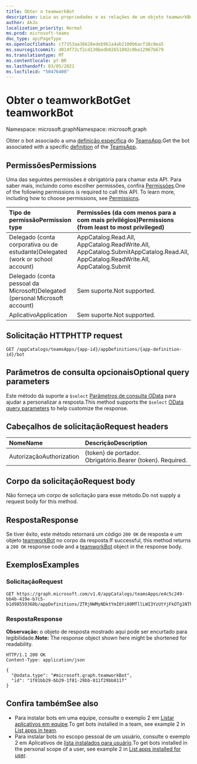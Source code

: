 ```yaml
---
title: Obter o teamworkBot
description: Leia as propriedades e as relações de um objeto teamworkBot.
author: AkJo
localization_priority: Normal
ms.prod: microsoft-teams
doc_type: apiPageType
ms.openlocfilehash: c77153aa36628edeb9b1a4ab2100b6acf38c0ea5
ms.sourcegitcommit: d014f72cf2cd130bedb02651092c0be12967b679
ms.translationtype: MT
ms.contentlocale: pt-BR
ms.lasthandoff: 03/05/2021
ms.locfileid: "50476400"
---
```

# <a name="get-teamworkbot"></a><span data-ttu-id="f83d6-103">Obter o teamworkBot</span><span class="sxs-lookup"><span data-stu-id="f83d6-103">Get teamworkBot</span></span>

<span data-ttu-id="f83d6-104">Namespace: microsoft.graph</span><span class="sxs-lookup"><span data-stu-id="f83d6-104">Namespace: microsoft.graph</span></span>

<span data-ttu-id="f83d6-105">Obter o bot associado a uma [definição específica](../resources/teamsappdefinition.md) do  [TeamsApp](../resources/teamsapp.md).</span><span class="sxs-lookup"><span data-stu-id="f83d6-105">Get the bot associated with a specific [definition](../resources/teamsappdefinition.md) of the  [TeamsApp](../resources/teamsapp.md).</span></span>

## <a name="permissions"></a><span data-ttu-id="f83d6-106">Permissões</span><span class="sxs-lookup"><span data-stu-id="f83d6-106">Permissions</span></span>
<span data-ttu-id="f83d6-p101">Uma das seguintes permissões é obrigatória para chamar esta API. Para saber mais, incluindo como escolher permissões, confira [Permissões](/graph/permissions-reference).</span><span class="sxs-lookup"><span data-stu-id="f83d6-p101">One of the following permissions is required to call this API. To learn more, including how to choose permissions, see [Permissions](/graph/permissions-reference).</span></span>

|<span data-ttu-id="f83d6-109">Tipo de permissão</span><span class="sxs-lookup"><span data-stu-id="f83d6-109">Permission type</span></span>|<span data-ttu-id="f83d6-110">Permissões (da com menos para a com mais privilégios)</span><span class="sxs-lookup"><span data-stu-id="f83d6-110">Permissions (from least to most privileged)</span></span>|
|:---|:---|
|<span data-ttu-id="f83d6-111">Delegado (conta corporativa ou de estudante)</span><span class="sxs-lookup"><span data-stu-id="f83d6-111">Delegated (work or school account)</span></span>| <span data-ttu-id="f83d6-112">AppCatalog.Read.All, AppCatalog.ReadWrite.All, AppCatalog.Submit</span><span class="sxs-lookup"><span data-stu-id="f83d6-112">AppCatalog.Read.All, AppCatalog.ReadWrite.All, AppCatalog.Submit</span></span> |
|<span data-ttu-id="f83d6-113">Delegado (conta pessoal da Microsoft)</span><span class="sxs-lookup"><span data-stu-id="f83d6-113">Delegated (personal Microsoft account)</span></span>| <span data-ttu-id="f83d6-114">Sem suporte.</span><span class="sxs-lookup"><span data-stu-id="f83d6-114">Not supported.</span></span> |
|<span data-ttu-id="f83d6-115">Aplicativo</span><span class="sxs-lookup"><span data-stu-id="f83d6-115">Application</span></span>| <span data-ttu-id="f83d6-116">Sem suporte.</span><span class="sxs-lookup"><span data-stu-id="f83d6-116">Not supported.</span></span>|

## <a name="http-request"></a><span data-ttu-id="f83d6-117">Solicitação HTTP</span><span class="sxs-lookup"><span data-stu-id="f83d6-117">HTTP request</span></span>

<!-- {
  "blockType": "ignored"
}
-->
``` http
GET /appCatalogs/teamsApps/{app-id}/appDefinitions/{app-definition-id}/bot
```

## <a name="optional-query-parameters"></a><span data-ttu-id="f83d6-118">Parâmetros de consulta opcionais</span><span class="sxs-lookup"><span data-stu-id="f83d6-118">Optional query parameters</span></span>
<span data-ttu-id="f83d6-119">Este método dá suporte a `$select` [Parâmetros de consulta OData](/graph/query-parameter) para ajudar a personalizar a resposta.</span><span class="sxs-lookup"><span data-stu-id="f83d6-119">This method supports the `$select` [OData query parameters](/graph/query-parameter) to help customize the response.</span></span>

## <a name="request-headers"></a><span data-ttu-id="f83d6-120">Cabeçalhos de solicitação</span><span class="sxs-lookup"><span data-stu-id="f83d6-120">Request headers</span></span>
|<span data-ttu-id="f83d6-121">Nome</span><span class="sxs-lookup"><span data-stu-id="f83d6-121">Name</span></span>|<span data-ttu-id="f83d6-122">Descrição</span><span class="sxs-lookup"><span data-stu-id="f83d6-122">Description</span></span>|
|:---|:---|
|<span data-ttu-id="f83d6-123">Autorização</span><span class="sxs-lookup"><span data-stu-id="f83d6-123">Authorization</span></span>|<span data-ttu-id="f83d6-p102">{token} de portador. Obrigatório.</span><span class="sxs-lookup"><span data-stu-id="f83d6-p102">Bearer {token}. Required.</span></span>|

## <a name="request-body"></a><span data-ttu-id="f83d6-126">Corpo da solicitação</span><span class="sxs-lookup"><span data-stu-id="f83d6-126">Request body</span></span>
<span data-ttu-id="f83d6-127">Não forneça um corpo de solicitação para esse método.</span><span class="sxs-lookup"><span data-stu-id="f83d6-127">Do not supply a request body for this method.</span></span>

## <a name="response"></a><span data-ttu-id="f83d6-128">Resposta</span><span class="sxs-lookup"><span data-stu-id="f83d6-128">Response</span></span>

<span data-ttu-id="f83d6-129">Se tiver êxito, este método retornará um código `200 OK` de resposta e um objeto [teamworkBot](../resources/teamworkbot.md) no corpo da resposta.</span><span class="sxs-lookup"><span data-stu-id="f83d6-129">If successful, this method returns a `200 OK` response code and a [teamworkBot](../resources/teamworkbot.md) object in the response body.</span></span>

## <a name="examples"></a><span data-ttu-id="f83d6-130">Exemplos</span><span class="sxs-lookup"><span data-stu-id="f83d6-130">Examples</span></span>

### <a name="request"></a><span data-ttu-id="f83d6-131">Solicitação</span><span class="sxs-lookup"><span data-stu-id="f83d6-131">Request</span></span>

<!-- {
  "blockType": "request",
  "name": "get_teamworkbot"
}
-->
``` http
GET https://graph.microsoft.com/v1.0/appCatalogs/teamsApps/e4c5c249-bb4b-419e-b7c5-b1d98559368b/appDefinitions/ZTRjNWMyNDktYmI0Yi00MTllLWI3YzUtYjFkOTg1NTkzNjhiIyMyLjAuMSMjUHVibGlzaGVk/bot
```

### <a name="response"></a><span data-ttu-id="f83d6-132">Resposta</span><span class="sxs-lookup"><span data-stu-id="f83d6-132">Response</span></span>
<span data-ttu-id="f83d6-133">**Observação:** o objeto de resposta mostrado aqui pode ser encurtado para legibilidade.</span><span class="sxs-lookup"><span data-stu-id="f83d6-133">**Note:** The response object shown here might be shortened for readability.</span></span>
<!-- {
  "blockType": "response",
  "truncated": true,
  "@odata.type": "microsoft.graph.teamworkBot"
}
-->
``` http
HTTP/1.1 200 OK
Content-Type: application/json

{
  "@odata.type": "#microsoft.graph.teamworkBot",
  "id": "1f81bb29-bb29-1f81-29bb-811f29bb811f"
}
```
## <a name="see-also"></a><span data-ttu-id="f83d6-134">Confira também</span><span class="sxs-lookup"><span data-stu-id="f83d6-134">See also</span></span>

- <span data-ttu-id="f83d6-135">Para instalar bots em uma equipe, consulte o exemplo 2 em [Listar aplicativos em equipe](team-list-installedapps.md).</span><span class="sxs-lookup"><span data-stu-id="f83d6-135">To get bots installed in a team, see example 2 in [List apps in team](team-list-installedapps.md).</span></span> <!-- - To get bots installed in a chat, see example 2 in [List apps in chat](chat-list-installedapps.md). -->
- <span data-ttu-id="f83d6-136">Para instalar bots no escopo pessoal de um usuário, consulte o exemplo 2 em Aplicativos de [lista instalados para usuário](userteamwork-list-installedapps.md).</span><span class="sxs-lookup"><span data-stu-id="f83d6-136">To get bots installed in the personal scope of a user, see example 2 in [List apps installed for user](userteamwork-list-installedapps.md).</span></span>


